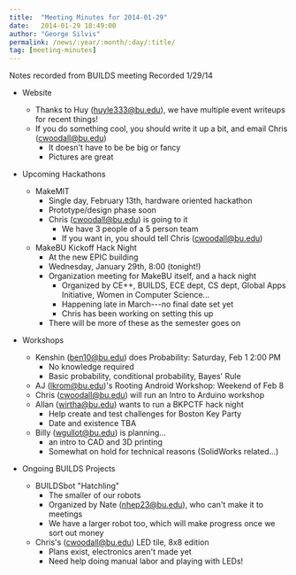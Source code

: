 ```yaml
---
title:  "Meeting Minutes for 2014-01-29"
date:   2014-01-29 18:49:00
author: "George Silvis"
permalink: /news/:year/:month/:day/:title/
tag: [meeting-minutes]
---
```


Notes recorded from BUILDS meeting
Recorded 1/29/14

<!-- more -->

- Website
  - Thanks to Huy (huyle333@bu.edu), we have multiple event writeups for recent things!
  - If you do something cool, you should write it up a bit, and email Chris (cwoodall@bu.edu)
    - It doesn't have to be be big or fancy
    - Pictures are great

- Upcoming Hackathons
  - MakeMIT
    - Single day, February 13th, hardware oriented hackathon
    - Prototype/design phase soon
    - Chris (cwoodall@bu.edu) is going to it
      - We have 3 people of a 5 person team
      - If you want in, you should tell Chris (cwoodall@bu.edu)
  - MakeBU Kickoff Hack Night
    - At the new EPIC building
    - Wednesday, January 29th, 8:00 (tonight!)
    - Organization meeting for MakeBU itself, and a hack night
      - Organized by CE++, BUILDS, ECE dept, CS dept, Global Apps Initiative, Women in Computer Science...
      - Happening late in March---no final date set yet
      - Chris has been working on setting this up
    - There will be more of these as the semester goes on

- Workshops
  - Kenshin (ben10@bu.edu) does Probability: Saturday, Feb 1 2:00 PM
    - No knowledge required
    - Basic probability, conditional probability, Bayes' Rule
  - AJ (lkrom@bu.edu)'s Rooting Android Workshop: Weekend of Feb 8
  - Chris (cwoodall@bu.edu) will run an Intro to Arduino workshop
  - Allan (wirtha@bu.edu) wants to run a BKPCTF hack night
    - Help create and test challenges for Boston Key Party
    - Date and existence TBA
  - Billy (wgullot@bu.edu) is planning...
    - an intro to CAD and 3D printing
    - Somewhat on hold for technical reasons (SolidWorks related...)

- Ongoing BUILDS Projects
  - BUILDSbot "Hatchling"
    - The smaller of our robots
    - Organized by Nate (nhep23@bu.edu), who can't make it to meetings
    - We have a larger robot too, which will make progress once we sort out money
  - Chris's (cwoodall@bu.edu) LED tile, 8x8 edition
    - Plans exist, electronics aren't made yet
    - Need help doing manual labor and playing with LEDs!